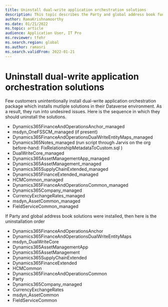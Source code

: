 ```yaml
---
title: Uninstall dual-write application orchestration solutions
description: This topic describes the Party and global address book functionality of dual-write.
author: RamaKrishnamoorthy
ms.date: 01/21/2022
ms.topic: article
audience: Application User, IT Pro
ms.reviewer: tfehr
ms.search.region: global
ms.author: ramasri
ms.search.validFrom: 2022-01-21
---
```


# Uninstall dual-write application orchestration solutions

Few customers unintentionally install dual-write application orchestration package which installs mutliple solutions in their Dataverse environment. As a result, they run into undesired issues. Here is the sequence in which they should uninstall the solutions. 

+ Dynamics365FinanceAndOperationsAnchor_managed
+ msdyn_OneFSSCM_managed (if present)
+ Dynamics365FinanceAndOperationsDualWriteEntityMaps_managed
+ Dynamics365Notes_managed (run script through Jarvis on the org before-hand: FixRelationshipMetadataToCustom.sql )
+ DualWriteCore_managed
+ Dynamics365AssetManagementApp_managed
+ Dynamics365AssetManagement_managed
+ Dynamics365SupplyChainExtended_managed
+ Dynamics365FinanceExtended_managed
+ HCMCommon_managed
+ Dynamics365FinanceAndOperationsCommon_managed
+ Dynamics365Company_managed
+ CurrencyExchangeRates_managed
+ msdyn_AssetCommon_managed
+ FieldServiceCommon_managed

If Party and global address book solutions were installed, then here is the uninstallation order
+ Dynamics365FinanceAndOperationsAnchor
+ Dynamics365FinanceAndOperationsDualWriteEntityMaps
+ msdyn_DualWriteCore
+ Dynamics365AssetManagementApp
+ Dynamics365AssetManagement
+ Dynamics365SupplyChainExtended
+ Dynamics365FinanceExtended
+ HCMCommon
+ Dynamics365FinanceAndOperationsCommon
+ Party
+ Dynamics365Company_managed
+ CurrencyExchangeRates
+ msdyn_AssetCommon
+ FieldServiceCommon
